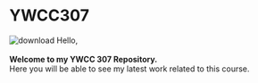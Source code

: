 # YWCC307
![download](https://github.com/nahian-29/YWCC307/assets/84933511/41319d69-2d7c-4178-9b09-efd298d781b3)
Hello, <br></br>
<b>Welcome to my YWCC 307 Repository.</b>
<br>Here you will be able to see my latest work related to this course.</br>

